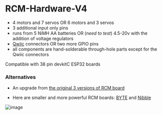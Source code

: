 # RCM-Hardware-V4
* 4 motors and 7 servos OR 6 motors and 3 servos
* 3 additional input only pins
* runs from 5 NiMH AA batteries OR (_need to test_) 4.5-20v with the addition of voltage regulators
* [Qwiic](https://www.sparkfun.com/qwiic#faqs) connectors OR two more GPIO pins
* all components are hand-solderable through-hole parts except for the Qwiic connectors

Compatible with 38 pin devkitC ESP32 boards

### Alternatives
* An upgrade from [the original 3 versions of RCM board](https://github.com/RCMgames/RCM_hardware_documentation_and_user_guide)

* Here are smaller and more powerful RCM boards: [BYTE](https://github.com/RCMgames/RCM-Hardware-BYTE) and [Nibble](https://github.com/RCMgames/RCM-Hardware-Nibble)

![image]([https://github.com/RCMgames/RCM-Hardware-V4/assets/59814881/adccfb06-a9db-4db0-a004-7929c35aa7d5](https://github.com/RCMgames/RCM-Hardware-V4/blob/2092cd7cd9c14ac5d0ec42b38a93b599232416e5/CAD%20renders/render%200.jpg))
